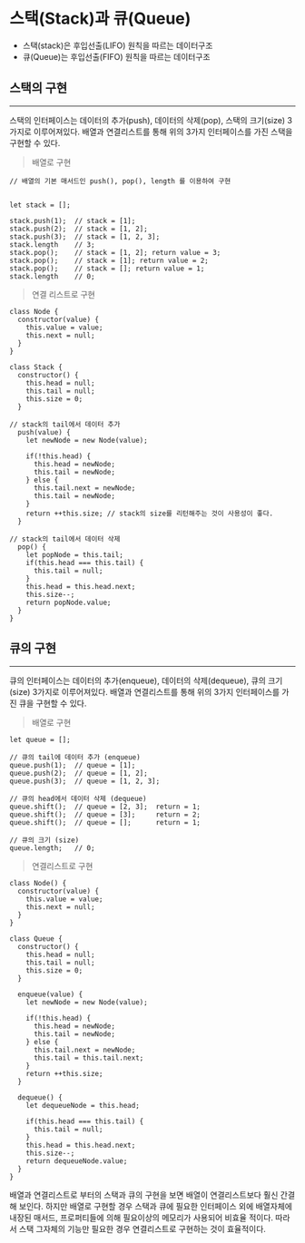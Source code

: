 # 스택(Stack)과 큐(Queue)

- 스택(stack)은 후입선출(LIFO) 원칙을 따르는 데이터구조
- 큐(Queue)는 후입선출(FIFO) 원칙을 따르는 데이터구조

## 스택의 구현

---

스택의 인터페이스는 데이터의 추가(push), 데이터의 삭제(pop), 스택의 크기(size) 3가지로 이루어져있다. 배열과 연결리스트를 통해 위의 3가지 인터페이스를 가진 스택을 구현할 수 있다.

> 배열로 구현

```
// 배열의 기본 매서드인 push(), pop(), length 를 이용하여 구현


let stack = [];

stack.push(1);  // stack = [1];
stack.push(2);  // stack = [1, 2];
stack.push(3);  // stack = [1, 2, 3];
stack.length    // 3;
stack.pop();    // stack = [1, 2]; return value = 3;
stack.pop();    // stack = [1]; return value = 2;
stack.pop();    // stack = []; return value = 1;
stack.length    // 0;
```

> 연결 리스트로 구현

```
class Node {
  constructor(value) {
    this.value = value;
    this.next = null;
  }
}

class Stack {
  constructor() {
    this.head = null;
    this.tail = null;
    this.size = 0;
  }

// stack의 tail에서 데이터 추가
  push(value) {
    let newNode = new Node(value);

    if(!this.head) {
      this.head = newNode;
      this.tail = newNode;
    } else {
      this.tail.next = newNode;
      this.tail = newNode;
    }
    return ++this.size; // stack의 size를 리턴해주는 것이 사용성이 좋다.
  }

// stack의 tail에서 데이터 삭제
  pop() {
    let popNode = this.tail;
    if(this.head === this.tail) {
      this.tail = null;
    }
    this.head = this.head.next;
    this.size--;
    return popNode.value;
  }
}
```

## 큐의 구현

---

큐의 인터페이스는 데이터의 추가(enqueue), 데이터의 삭제(dequeue), 큐의 크기(size) 3가지로 이루어져있다. 배열과 연결리스트를 통해 위의 3가지 인터페이스를 가진 큐을 구현할 수 있다.

> 배열로 구현

```
let queue = [];

// 큐의 tail에 데이터 추가 (enqueue)
queue.push(1);  // queue = [1];
queue.push(2);  // queue = [1, 2];
queue.push(3);  // queue = [1, 2, 3];

// 큐의 head에서 데이터 삭제 (dequeue)
queue.shift();  // queue = [2, 3];  return = 1;
queue.shift();  // queue = [3];     return = 2;
queue.shift();  // queue = [];      return = 1;

// 큐의 크기 (size)
queue.length;   // 0;
```

> 연결리스트로 구현

```
class Node() {
  constructor(value) {
    this.value = value;
    this.next = null;
  }
}

class Queue {
  constructor() {
    this.head = null;
    this.tail = null;
    this.size = 0;
  }

  enqueue(value) {
    let newNode = new Node(value);

    if(!this.head) {
      this.head = newNode;
      this.tail = newNode;
    } else {
      this.tail.next = newNode;
      this.tail = this.tail.next;
    }
    return ++this.size;
  }

  dequeue() {
    let dequeueNode = this.head;

    if(this.head === this.tail) {
      this.tail = null;
    }
    this.head = this.head.next;
    this.size--;
    return dequeueNode.value;
  }
}
```

배열과 연결리스트로 부터의 스택과 큐의 구현을 보면 배열이 연결리스트보다 훨신 간결해 보인다. 하지만 배열로 구현할 경우 스택과 큐에 필요한 인터페이스 외에 배열자체에 내장된 매서드, 프로퍼티들에 의해 필요이상의 메모리가 사용되어 비효율 적이다. 따라서 스택 그자체의 기능만 필요한 경우 연결리스트로 구현하는 것이 효율적이다.
